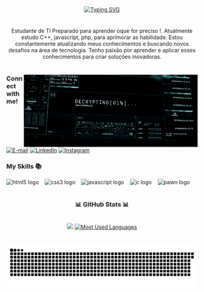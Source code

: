 <div align="center">
  <a href="https://git.io/typing-svg"><img src="https://readme-typing-svg.herokuapp.com?font=DM+Serif+Text&pause=1000&color=007B7B&width=435&lines=welcome+to+my+portfolio+!;My+name+is+Guilherme." alt="Typing SVG" /></a>
</div>

#

<p align="center">Estudante de TI Preparado para aprender oque for preciso !. Atualmente estudo C++, javascript, php, para aprimorar as habilidade.
Estou constantemente atualizando meus conhecimentos e buscando novos desafios na área de tecnologia. Tenho paixão por aprender e aplicar esses conhecimentos para criar soluções inovadoras.
  
#

<img align="right" alt="" height="190px" src="./src/computer-code.gif">

<h3 align="left">Connect with me!</h3>

[![E-mail](https://img.shields.io/badge/-Email-000?style=for-the-badge&logo=microsoft-outlook&logoColor=ffe100&color:FFF)](mailto:guilherme.teixeira00@outlook.com)
[![LinkedIn](https://img.shields.io/badge/-LinkedIn-000?style=for-the-badge&logo=linkedin&logoColor=ffe100&color:FFF)](https://www.linkedin.com/in/guilherme-teixeira-86499732a/)
[![Instagram](https://img.shields.io/badge/-Instagram-000?style=for-the-badge&logo=instagram&logoColor=ffe100&color:FFF)](https://www.instagram.com/teixeira_tatto_/)


<h3 align="left">My Skills 📚</h3>

<div align="left">
  <img src="https://cdn.jsdelivr.net/gh/devicons/devicon/icons/html5/html5-original.svg" height="25" alt="html5 logo"  />
  <img width="8" />
  <img src="https://cdn.jsdelivr.net/gh/devicons/devicon/icons/css3/css3-original.svg" height="25" alt="css3 logo"  />
  <img width="8" />
  <img src="https://cdn.jsdelivr.net/gh/devicons/devicon/icons/javascript/javascript-plain.svg" height="25" alt="javascript logo"  />
  <img width="8" />
  <img src="https://cdn.jsdelivr.net/gh/devicons/devicon/icons/c/c-original.svg" height="25" alt="c logo"  />
  <img width="8" />
  <img src="./src/pawn-logo.avif" height="25" alt="pawn logo"  />
  <img width="8" />
</div>

#

<div style="text-align: center;" align="center">
  <h3>📊 GitHub Stats 📊</h3>
  <br>
  <img src="https://github-readme-stats-git-masterrstaa-rickstaa.vercel.app/api?username=guilhermeteixeira00&hide_title=true&show_icons=true&include_all_commits=false&count_private=true&line_height=25&hide=issues&bg_color=000&title_color=007B7B&text_color=FFF&border_radius=3&border_color=007B7B&icon_color=007B7B&theme=jolly">

  <a href="https://github.com/guilhermeteixeira00/github-readme-stats">
    <img src="https://github-readme-stats-git-masterrstaa-rickstaa.vercel.app/api/top-langs/?username=guilhermeteixeira00&line_height=10&card_width=290&layout=compact&hide_title=false&count_private=true&langs_count=4&show_icons=true&title_color=007B7B&hide=html,scss,less&bg_color=000&text_color=007B7B&border_radius=3&border_color=007B7B&count_private=true" alt="Most Used Languages">
  </a>
</div>


#

<picture align="center">
  <source media="(prefers-color-scheme: dark)" srcset="https://raw.githubusercontent.com/guilhermeteixeira00/guilhermeteixeira00/output/github-contribution-grid-snake-dark.svg">
  <source media="(prefers-color-scheme: light)" srcset="https://raw.githubusercontent.com/guilhermeteixeira00/guilhermeteixeira00/output/github-contribution-grid-snake-dark.svg">
  <img align="center" alt="github contribution grid snake animation" src="https://raw.githubusercontent.com/guilhermeteixeira00/guilhermeteixeira00/output/github-contribution-grid-snake.svg">
</picture>

